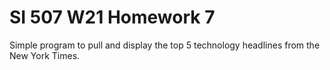 # SI 507 W21 Homework 7
Simple program to pull and display the top 5 technology headlines from the New York Times.
